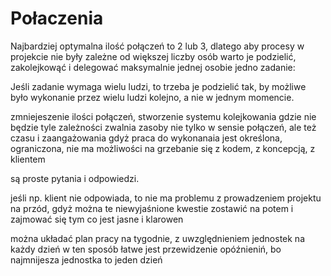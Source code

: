 # Połaczenia

Najbardziej optymalna ilość połączeń to 2 lub 3, 
dlatego aby procesy w projekcie nie były zależne od większej liczby osób
warto je podzielić, zakolejkowąć i delegować maksymalnie jednej osobie jedno zadanie:


Jeśli zadanie wymaga wielu ludzi, to trzeba je podzielić tak, by możliwe było wykonanie przez wielu ludzi kolejno, a nie w jednym momencie.
 

zmniejeszenie ilości połączeń, stworzenie systemu kolejkowania
gdzie nie będzie tyle zależności 
zwalnia zasoby nie tylko w sensie połączeń, ale też czasu i zaangażowania
gdyż praca do wykonanaia jest określona, ograniczona,
nie ma możliwości na grzebanie się z kodem, z koncepcją, z klientem

są proste pytania i odpowiedzi.

jeśli np. klient nie odpowiada, to nie ma problemu z prowadzeniem projektu na przód, 
gdyż można te niewyjaśnione kwestie zostawić na potem i zajmować się tym co jest jasne i klarowen

można układać plan pracy na tygodnie, z uwzględnieniem jednostek na każdy dzień
w ten sposób łatwe jest przewidzenie opóźnieniń, bo najmnijesza jednostka to jeden dzień


